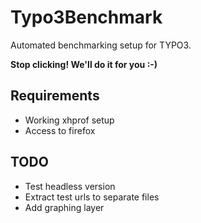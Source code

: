 Typo3Benchmark
==============

Automated benchmarking setup for TYPO3.

**Stop clicking! We'll do it for you :-)**

## Requirements
* Working xhprof setup
* Access to firefox

## TODO
* Test headless version
* Extract test urls to separate files
* Add graphing layer
